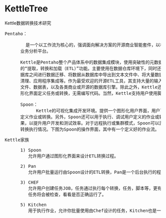 # KettleTree
Kettle数据转换技术研究


<pre>
Pentaho：
        
        是一个以工作流为核心的，强调面向解决方案的开源商业智能套件，以构成全面的数据集成和
      业务分析平台。

      Kettle是Pentaho整个产品体系中的数据集成模块，使用突破性的元数据驱动方法提供强大
      的“提取，转换和加载（ETL）”功能。主要使用在数据仓库环境下，同时还可以：在应用程序或数
      据库之间进行数据迁移、将数据从数据库中导出到文本文件中、将大量数据加载到数据库中、数据
      清理、应用程序集成等。作为最受欢迎的开源ETL工具，其支持大量的输入和输出格式，包括文本
      文件、数据表，以及各类商业或开源的数据库引擎。除此之外，Kettle还易于使用，用户可通过图
      形化界面定义任务或转换，无需编写代码。当然，Kettle支持用户使用脚本语言定义更加丰富的个性化功能。

      Spoon：
            Kettle的可视化集成开发环境。提供一个图形化用户界面，用户可以以拖拽的方式创建、
      定义作业或转换。另外，Spoon还可以用于执行、调试用户定义的作业或转换，及时看到实际效
      果，以提升用户开发和测试效率。对于远程执行或集群模式，Spoon可以监控各个子节点的作业或
      转换执行情况。下图为Spoon的操作界面，其中有一个定义好的作业流。
</pre>

<pre>
Kettle家族

      1) Spoon
         允许用户通过图形化界面来设计ETL转换过程。

      2) Pan
         允许用户批量运行由Spoon设计的ETL转换，Pan是一个后台执行的程序，没有图形界面。

      3) CHEF
         允许用户创建任务JOB，任务通过执行每个转换，任务，脚本等，更有利于自动化更新数据局仓库的复杂工作，
         任务将会被检查，看看是否正确运行了。

      5) Kitchen
         用于执行作业，允许你批量使用由Chef设计的任务，Kitchen也是一个后台运行的程序
</pre>